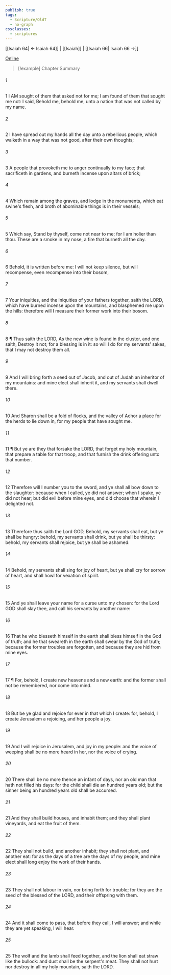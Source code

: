 ```yaml
---
publish: true
tags:
  - Scripture/OldT
  - no-graph
cssclasses:
  - scriptures
---
```

[[Isaiah 64| ← Isaiah 64]] | [[Isaiah]] | [[Isaiah 66| Isaiah 66 →]]

[Online](https://churchofjesuschrist.org/study/scriptures/ot/isa/65?lang=eng)

>[!example] Chapter Summary
>
###### 1
1 I AM sought of them that asked not for me; I am found of them that sought me not: I said, Behold me, behold me, unto a nation that was not called by my name.
###### 2
2 I have spread out my hands all the day unto a rebellious people, which walketh in a way that was not good, after their own thoughts;
###### 3
3 A people that provoketh me to anger continually to my face; that sacrificeth in gardens, and burneth incense upon altars of brick;
###### 4
4 Which remain among the graves, and lodge in the monuments, which eat swine's flesh, and broth of abominable things is in their vessels;
###### 5
5 Which say, Stand by thyself, come not near to me; for I am holier than thou.  These are a smoke in my nose, a fire that burneth all the day.
###### 6
6 Behold, it is written before me: I will not keep silence, but will recompense, even recompense into their bosom,
###### 7
7 Your iniquities, and the iniquities of your fathers together, saith the LORD, which have burned incense upon the mountains, and blasphemed me upon the hills: therefore will I measure their former work into their bosom.
###### 8
8 ¶ Thus saith the LORD, As the new wine is found in the cluster, and one saith, Destroy it not; for a blessing is in it: so will I do for my servants' sakes, that I may not destroy them all.
###### 9
9 And I will bring forth a seed out of Jacob, and out of Judah an inheritor of my mountains: and mine elect shall inherit it, and my servants shall dwell there.
###### 10
10 And Sharon shall be a fold of flocks, and the valley of Achor a place for the herds to lie down in, for my people that have sought me.
###### 11
11 ¶ But ye are they that forsake the LORD, that forget my holy mountain, that prepare a table for that troop, and that furnish the drink offering unto that number.
###### 12
12 Therefore will I number you to the sword, and ye shall all bow down to the slaughter: because when I called, ye did not answer; when I spake, ye did not hear; but did evil before mine eyes, and did choose that wherein I delighted not.
###### 13
13 Therefore thus saith the Lord GOD, Behold, my servants shall eat, but ye shall be hungry: behold, my servants shall drink, but ye shall be thirsty: behold, my servants shall rejoice, but ye shall be ashamed:
###### 14
14 Behold, my servants shall sing for joy of heart, but ye shall cry for sorrow of heart, and shall howl for vexation of spirit.
###### 15
15 And ye shall leave your name for a curse unto my chosen: for the Lord GOD shall slay thee, and call his servants by another name:
###### 16
16 That he who blesseth himself in the earth shall bless himself in the God of truth; and he that sweareth in the earth shall swear by the God of truth; because the former troubles are forgotten, and because they are hid from mine eyes.
###### 17
17 ¶ For, behold, I create new heavens and a new earth: and the former shall not be remembered, nor come into mind.
###### 18
18 But be ye glad and rejoice for ever in that which I create: for, behold, I create Jerusalem a rejoicing, and her people a joy.
###### 19
19 And I will rejoice in Jerusalem, and joy in my people: and the voice of weeping shall be no more heard in her, nor the voice of crying.
###### 20
20 There shall be no more thence an infant of days, nor an old man that hath not filled his days: for the child shall die an hundred years old; but the sinner being an hundred years old shall be accursed.
###### 21
21 And they shall build houses, and inhabit them; and they shall plant vineyards, and eat the fruit of them.
###### 22
22 They shall not build, and another inhabit; they shall not plant, and another eat: for as the days of a tree are the days of my people, and mine elect shall long enjoy the work of their hands.
###### 23
23 They shall not labour in vain, nor bring forth for trouble; for they are the seed of the blessed of the LORD, and their offspring with them.
###### 24
24 And it shall come to pass, that before they call, I will answer; and while they are yet speaking, I will hear.
###### 25
25 The wolf and the lamb shall feed together, and the lion shall eat straw like the bullock: and dust shall be the serpent's meat.  They shall not hurt nor destroy in all my holy mountain, saith the LORD.



